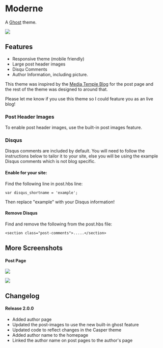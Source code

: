 # Moderne


A [Ghost](http://github.com/tryghost/ghost/) theme.

![](https://raw.githubusercontent.com/itsnydell/moderne/master/screenshot.jpg)

## Features

* Responsive theme (mobile friendly)
* Large post header images
* Disqu Comments
* Author Information, including picture.

This theme was inspired by the [Media Temple Blog](mediatemple.net/blog/) for the post page and the rest of the theme was designed to around that. 

Please let me know if you use this theme so I could feature you as an live blog!

### Post Header Images

To enable post header images, use the built-in post images feature. 

### Disqus

Disqus comments are included by default. You will need to follow the instructions below to tailor it to your site, else you will be using the example Disqus comments which is not blog specific.

#### Enable for your site:

Find the following line in post.hbs line: 

```
var disqus_shortname = 'example';
```

Then replace "example" with your Disqus information!

#### Remove Disqus

Find and remove the following from the post.hbs file:

```
<section class="post-comments">.....</section>
```


## More Screenshots

#### Post Page

![](https://raw.githubusercontent.com/itsnydell/moderne/master/screenshot-post.jpg)

![](https://raw.githubusercontent.com/itsnydell/moderne/master/screenshot-post-lower.jpg)


## Changelog

#### Release 2.0.0

* Added author page
* Updated the post-images to use the new built-in ghost feature
* Updated code to reflect changes in the Casper theme
* Added author name to the homepage
* Linked the author name on post pages to the author's page
